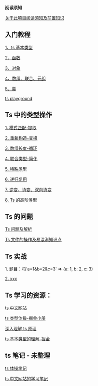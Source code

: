 **阅读须知**

[关于此项目阅读须知及前置知识](https://github.com/xiaochengzi6/Ts/blob/main/index.ts)

## 入门教程
[1、ts 基本类型](https://github.com/xiaochengzi6/Ts/blob/main/ts%E6%BA%90%E7%A0%81/ts%20%E5%9F%BA%E6%9C%AC%E5%AD%A6%E4%B9%A0/%E5%9F%BA%E7%A1%80/%E7%B1%BB%E5%9E%8B.md)

[2、函数](https://github.com/xiaochengzi6/Ts/blob/main/ts%E6%BA%90%E7%A0%81/ts%20%E5%9F%BA%E6%9C%AC%E5%AD%A6%E4%B9%A0/%E5%9F%BA%E7%A1%80/%E5%87%BD%E6%95%B0.md)

[3、对象](https://github.com/xiaochengzi6/Ts/blob/main/ts%E6%BA%90%E7%A0%81/ts%20%E5%9F%BA%E6%9C%AC%E5%AD%A6%E4%B9%A0/%E5%9F%BA%E7%A1%80/%E5%AF%B9%E8%B1%A1.md)

[4、数组、联合、元组](https://github.com/xiaochengzi6/Ts/blob/main/ts%E6%BA%90%E7%A0%81/ts%20%E5%9F%BA%E6%9C%AC%E5%AD%A6%E4%B9%A0/%E5%9F%BA%E7%A1%80/%E6%95%B0%E7%BB%84%E3%80%81%E5%85%83%E7%BB%84%E3%80%81%E8%81%94%E5%90%88.md)

[5、类](https://github.com/xiaochengzi6/Ts/blob/main/ts%E6%BA%90%E7%A0%81/ts%20%E5%9F%BA%E6%9C%AC%E5%AD%A6%E4%B9%A0/%E5%9F%BA%E7%A1%80/%E7%B1%BB.md)

[ts playground](https://www.typescriptlang.org/play?#code/Q)
## Ts 中的类型操作

[1. 模式匹配-提取](https://github.com/xiaochengzi6/Ts/blob/main/ts%E6%BA%90%E7%A0%81/ts%20%E5%9F%BA%E6%9C%AC%E5%AD%A6%E4%B9%A0/ts%20-%20%E5%85%AD%E5%A4%A7%E5%A5%97%E8%B7%AF/%E6%A8%A1%E5%BC%8F%E5%8C%B9%E9%85%8D-%E6%8F%90%E5%8F%96.ts)

[2. 重新构造-变换](https://github.com/xiaochengzi6/Ts/blob/main/ts%E6%BA%90%E7%A0%81/ts%20%E5%9F%BA%E6%9C%AC%E5%AD%A6%E4%B9%A0/ts%20-%20%E5%85%AD%E5%A4%A7%E5%A5%97%E8%B7%AF/%E9%87%8D%E6%96%B0%E6%9E%84%E9%80%A0-%E5%8F%98%E6%8D%A2.ts)

[3. 数组长度-循环](https://github.com/xiaochengzi6/Ts/blob/main/ts%E6%BA%90%E7%A0%81/ts%20%E5%9F%BA%E6%9C%AC%E5%AD%A6%E4%B9%A0/ts%20-%20%E5%85%AD%E5%A4%A7%E5%A5%97%E8%B7%AF/%E6%95%B0%E7%BB%84%E9%95%BF%E5%BA%A6-%E8%AE%A1%E6%95%B0.ts)

[4. 联合类型-简化](https://github.com/xiaochengzi6/Ts/blob/main/ts%E6%BA%90%E7%A0%81/ts%20%E5%9F%BA%E6%9C%AC%E5%AD%A6%E4%B9%A0/ts%20-%20%E5%85%AD%E5%A4%A7%E5%A5%97%E8%B7%AF/%E8%81%94%E5%90%88%E7%B1%BB%E5%9E%8B-%E7%AE%80%E5%8C%96.ts)

[5. 特殊类型](https://github.com/xiaochengzi6/Ts/blob/main/ts%E6%BA%90%E7%A0%81/ts%20%E5%9F%BA%E6%9C%AC%E5%AD%A6%E4%B9%A0/ts%20-%20%E5%85%AD%E5%A4%A7%E5%A5%97%E8%B7%AF/%E7%89%B9%E6%AE%8A%E7%B1%BB%E5%9E%8B.ts)

[6. 递归复用](https://github.com/xiaochengzi6/Ts/blob/main/ts%E6%BA%90%E7%A0%81/ts%20%E5%9F%BA%E6%9C%AC%E5%AD%A6%E4%B9%A0/ts%20-%20%E5%85%AD%E5%A4%A7%E5%A5%97%E8%B7%AF/%E9%80%92%E5%BD%92%E5%A4%8D%E7%94%A8-%E5%BE%AA%E7%8E%AF.ts)

[7. 逆变、协变、双向协变](https://github.com/xiaochengzi6/Ts/blob/main/ts%E6%BA%90%E7%A0%81/ts%20%E5%9F%BA%E6%9C%AC%E5%AD%A6%E4%B9%A0/ts%20-%20%E5%85%AD%E5%A4%A7%E5%A5%97%E8%B7%AF/%E5%8D%8F%E5%8F%98-%E9%80%86%E5%8F%98.ts)

[8. Ts 的高阶类型](https://github.com/xiaochengzi6/Ts/blob/main/ts%E6%BA%90%E7%A0%81/ts%20%E5%9F%BA%E6%9C%AC%E5%AD%A6%E4%B9%A0/ts%20-%20%E9%AB%98%E9%98%B6%E7%B1%BB%E5%9E%8B.ts)

## Ts 的问题

[Ts 问题及解析](https://github.com/xiaochengzi6/Ts/blob/main/ts%E6%BA%90%E7%A0%81/ts%20%E9%97%AE%E9%A2%98-%E7%AD%94%E6%A1%88/ts%20%E9%97%AE%E9%A2%98.ts)

[Ts 文件的操作及易混淆知识点](https://github.com/xiaochengzi6/Ts/blob/main/Ts%E6%96%87%E4%BB%B6%E7%9A%84%E6%98%93%E6%B7%B7%E7%9F%A5%E8%AF%86%E7%82%B9.md)
## Ts 实战
[1. 题目：将'a=1&b=2&c=3' => {a: 1, b: 2, c: 3}]()

[2. xxx]()
## Ts 学习的资源：

[ts 中文网站](https://ts.yayujs.com/handbook/TheBasics.html)

[ts 类型体操-掘金小册](https://juejin.cn/book/7047524421182947366/section/7048281581428932619)


[深入理解 ts 原理](https://jkchao.github.io/typescript-book-chinese/)

[ts 基本类型的理解-掘金](https://juejin.cn/post/6844904184894980104#comment)

## ts 笔记 - 未整理

[ts 体操笔记](https://github.com/xiaochengzi6/Ts/blob/main/Ts%E7%B1%BB%E5%9E%8B%E4%BD%93%E6%93%8D%E7%AC%94%E8%AE%B0.md)

[ts 中文网站的学习笔记](https://github.com/xiaochengzi6/Ts/blob/main/TypeScript%20%E5%AD%A6%E4%B9%A0%E7%AC%94%E8%AE%B0.md)

